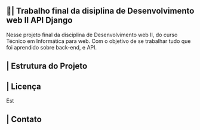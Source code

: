 ## 📑| Trabalho final da disiplina de Desenvolvimento web II API Django

  Nesse projeto final da disciplina de Desenvolvimento web II, do curso Técnico em Informática para web. Com o objetivo de se trabalhar tudo que foi aprendido sobre back-end, e API. 

## | Estrutura do Projeto

  

## | Licença

Est

## | Contato 
  
